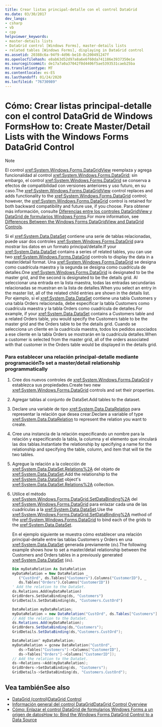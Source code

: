 ```yaml
---
title: Crear listas principal-detalle con el control DataGrid
ms.date: 03/30/2017
dev_langs:
- csharp
- vb
- cpp
helpviewer_keywords:
- master-details lists
- DataGrid control [Windows Forms], master-details lists
- related tables [Windows Forms], displaying in DataGrid control
ms.assetid: 20388c6a-94f9-4d96-be18-8c200491247f
ms.openlocfilehash: e8ab63d52d97a8a6e6f60da741186e3937350e1e
ms.sourcegitcommit: de17a7a0a37042f0d4406f5ae5393531caeb25ba
ms.translationtype: MT
ms.contentlocale: es-ES
ms.lasthandoff: 01/24/2020
ms.locfileid: "76730989"
---
```

# <a name="how-to-create-masterdetail-lists-with-the-windows-forms-datagrid-control"></a><span data-ttu-id="37ca7-102">Cómo: Crear listas principal-detalle con el control DataGrid de Windows Forms</span><span class="sxs-lookup"><span data-stu-id="37ca7-102">How to: Create Master/Detail Lists with the Windows Forms DataGrid Control</span></span>
> [!NOTE]
> <span data-ttu-id="37ca7-103">El control <xref:System.Windows.Forms.DataGridView> reemplaza y agrega funcionalidad al control <xref:System.Windows.Forms.DataGrid>; sin embargo, el control <xref:System.Windows.Forms.DataGrid> se conserva a efectos de compatibilidad con versiones anteriores y uso futuro, en su caso.</span><span class="sxs-lookup"><span data-stu-id="37ca7-103">The <xref:System.Windows.Forms.DataGridView> control replaces and adds functionality to the <xref:System.Windows.Forms.DataGrid> control; however, the <xref:System.Windows.Forms.DataGrid> control is retained for both backward compatibility and future use, if you choose.</span></span> <span data-ttu-id="37ca7-104">Para obtener más información, consulte [Diferencias entre los controles DataGridView y DataGrid de formularios Windows Forms](differences-between-the-windows-forms-datagridview-and-datagrid-controls.md).</span><span class="sxs-lookup"><span data-stu-id="37ca7-104">For more information, see [Differences Between the Windows Forms DataGridView and DataGrid Controls](differences-between-the-windows-forms-datagridview-and-datagrid-controls.md).</span></span>  
  
 <span data-ttu-id="37ca7-105">Si el <xref:System.Data.DataSet> contiene una serie de tablas relacionadas, puede usar dos controles <xref:System.Windows.Forms.DataGrid> para mostrar los datos en un formato principal/detalle.</span><span class="sxs-lookup"><span data-stu-id="37ca7-105">If your <xref:System.Data.DataSet> contains a series of related tables, you can use two <xref:System.Windows.Forms.DataGrid> controls to display the data in a master/detail format.</span></span> <span data-ttu-id="37ca7-106">Una <xref:System.Windows.Forms.DataGrid> se designa como cuadrícula maestra y la segunda se designa como cuadrícula de detalles.</span><span class="sxs-lookup"><span data-stu-id="37ca7-106">One <xref:System.Windows.Forms.DataGrid> is designated to be the master grid, and the second is designated to be the details grid.</span></span> <span data-ttu-id="37ca7-107">Al seleccionar una entrada en la lista maestra, todas las entradas secundarias relacionadas se muestran en la lista de detalles.</span><span class="sxs-lookup"><span data-stu-id="37ca7-107">When you select an entry in the master list, all of the related child entries are shown in the details list.</span></span> <span data-ttu-id="37ca7-108">Por ejemplo, si el <xref:System.Data.DataSet> contiene una tabla Customers y una tabla Orders relacionada, debe especificar la tabla Customers como cuadrícula maestra y la tabla Orders como cuadrícula de detalles.</span><span class="sxs-lookup"><span data-stu-id="37ca7-108">For example, if your <xref:System.Data.DataSet> contains a Customers table and a related Orders table, you would specify the Customers table to be the master grid and the Orders table to be the details grid.</span></span> <span data-ttu-id="37ca7-109">Cuando se selecciona un cliente en la cuadrícula maestra, todos los pedidos asociados a ese cliente en la tabla Orders se mostrarán en la cuadrícula detalles.</span><span class="sxs-lookup"><span data-stu-id="37ca7-109">When a customer is selected from the master grid, all of the orders associated with that customer in the Orders table would be displayed in the details grid.</span></span>  
  
### <a name="to-set-a-masterdetail-relationship-programmatically"></a><span data-ttu-id="37ca7-110">Para establecer una relación principal-detalle mediante programación</span><span class="sxs-lookup"><span data-stu-id="37ca7-110">To set a master/detail relationship programmatically</span></span>  
  
1. <span data-ttu-id="37ca7-111">Cree dos nuevos controles de <xref:System.Windows.Forms.DataGrid> y establezca sus propiedades.</span><span class="sxs-lookup"><span data-stu-id="37ca7-111">Create two new <xref:System.Windows.Forms.DataGrid> controls and set their properties.</span></span>  
  
2. <span data-ttu-id="37ca7-112">Agregar tablas al conjunto de DataSet.</span><span class="sxs-lookup"><span data-stu-id="37ca7-112">Add tables to the dataset.</span></span>  
  
3. <span data-ttu-id="37ca7-113">Declare una variable de tipo <xref:System.Data.DataRelation> para representar la relación que desea crear.</span><span class="sxs-lookup"><span data-stu-id="37ca7-113">Declare a variable of type <xref:System.Data.DataRelation> to represent the relation you want to create.</span></span>  
  
4. <span data-ttu-id="37ca7-114">Cree una instancia de la relación especificando un nombre para la relación y especificando la tabla, la columna y el elemento que vinculará las dos tablas.</span><span class="sxs-lookup"><span data-stu-id="37ca7-114">Instantiate the relationship by specifying a name for the relationship and specifying the table, column, and item that will tie the two tables.</span></span>  
  
5. <span data-ttu-id="37ca7-115">Agregue la relación a la colección de <xref:System.Data.DataSet.Relations%2A> del objeto de <xref:System.Data.DataSet>.</span><span class="sxs-lookup"><span data-stu-id="37ca7-115">Add the relationship to the <xref:System.Data.DataSet> object's <xref:System.Data.DataSet.Relations%2A> collection.</span></span>  
  
6. <span data-ttu-id="37ca7-116">Utilice el método <xref:System.Windows.Forms.DataGrid.SetDataBinding%2A> del <xref:System.Windows.Forms.DataGrid> para enlazar cada una de las cuadrículas a la <xref:System.Data.DataSet>.</span><span class="sxs-lookup"><span data-stu-id="37ca7-116">Use the <xref:System.Windows.Forms.DataGrid.SetDataBinding%2A> method of the <xref:System.Windows.Forms.DataGrid> to bind each of the grids to the <xref:System.Data.DataSet>.</span></span>  
  
     <span data-ttu-id="37ca7-117">En el ejemplo siguiente se muestra cómo establecer una relación principal-detalle entre las tablas Customers y Orders en una <xref:System.Data.DataSet> generada previamente (`ds`).</span><span class="sxs-lookup"><span data-stu-id="37ca7-117">The following example shows how to set a master/detail relationship between the Customers and Orders tables in a previously generated <xref:System.Data.DataSet> (`ds`).</span></span>  
  
    ```vb  
    Dim myDataRelation As DataRelation  
    myDataRelation = New DataRelation _  
       ("CustOrd", ds.Tables("Customers").Columns("CustomerID"), _  
       ds.Tables("Orders").Columns("CustomerID"))  
    ' Add the relation to the DataSet.  
    ds.Relations.Add(myDataRelation)  
    GridOrders.SetDataBinding(ds, "Customers")  
    GridDetails.SetDataBinding(ds, "Customers.CustOrd")  
    ```  
  
    ```csharp  
    DataRelation myDataRelation;  
    myDataRelation = new DataRelation("CustOrd", ds.Tables["Customers"].Columns["CustomerID"], ds.Tables["Orders"].Columns["CustomerID"]);  
    // Add the relation to the DataSet.  
    ds.Relations.Add(myDataRelation);  
    GridOrders.SetDataBinding(ds,"Customers");  
    GridDetails.SetDataBinding(ds,"Customers.CustOrd");  
    ```  
  
    ```cpp  
    DataRelation^ myDataRelation;  
    myDataRelation = gcnew DataRelation("CustOrd",  
       ds->Tables["Customers"]->Columns["CustomerID"],  
       ds->Tables["Orders"]->Columns["CustomerID"]);  
    // Add the relation to the DataSet.  
    ds->Relations->Add(myDataRelation);  
    GridOrders->SetDataBinding(ds, "Customers");  
    GridDetails->SetDataBinding(ds, "Customers.CustOrd");  
    ```  
  
## <a name="see-also"></a><span data-ttu-id="37ca7-118">Vea también</span><span class="sxs-lookup"><span data-stu-id="37ca7-118">See also</span></span>

- [<span data-ttu-id="37ca7-119">DataGrid (control)</span><span class="sxs-lookup"><span data-stu-id="37ca7-119">DataGrid Control</span></span>](datagrid-control-windows-forms.md)
- [<span data-ttu-id="37ca7-120">Información general del control DataGrid</span><span class="sxs-lookup"><span data-stu-id="37ca7-120">DataGrid Control Overview</span></span>](datagrid-control-overview-windows-forms.md)
- [<span data-ttu-id="37ca7-121">Cómo: Enlazar el control DataGrid de formularios Windows Forms a un origen de datos</span><span class="sxs-lookup"><span data-stu-id="37ca7-121">How to: Bind the Windows Forms DataGrid Control to a Data Source</span></span>](how-to-bind-the-windows-forms-datagrid-control-to-a-data-source.md)
